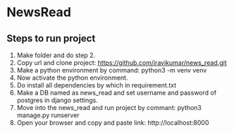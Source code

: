 # NewsRead

## Steps to run project

1) Make folder and do step 2.
2) Copy url and clone project: https://github.com/iravikumar/news_read.git
3) Make a python environment by command: python3 -m venv venv
4) Now activate the python environment.
5) Do install all dependencies by which in requirement.txt
6) Make a DB named as news_read and set username and password of postgres in django settings.
9) Move into the news_read and run project by commant: python3 manage.py runserver
10) Open your browser and copy and paste link: http://localhost:8000